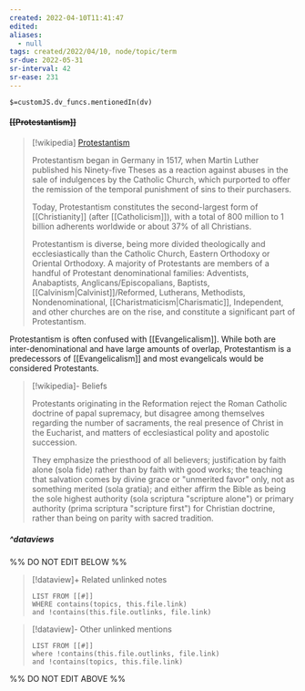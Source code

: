 ```yaml
---
created: 2022-04-10T11:41:47 
edited: 
aliases:
  - null
tags: created/2022/04/10, node/topic/term
sr-due: 2022-05-31
sr-interval: 42
sr-ease: 231
---
```

`$=customJS.dv_funcs.mentionedIn(dv)`

#### <s class="topic-title">[[Protestantism]]</s>

> [!wikipedia] [Protestantism](https://en.wikipedia.org/wiki/Protestantism)
> 
> Protestantism began in Germany in 1517, when Martin Luther published his Ninety-five Theses as a reaction against abuses in the sale of indulgences by the Catholic Church, which purported to offer the remission of the temporal punishment of sins to their purchasers. 
> 
> Today, Protestantism constitutes the second-largest form of [[Christianity]] (after [[Catholicism]]), with a total of 800 million to 1 billion adherents worldwide or about 37% of all Christians.  
> 
> Protestantism is diverse, being more divided theologically and ecclesiastically than the Catholic Church, Eastern Orthodoxy or Oriental Orthodoxy. A majority of Protestants are members of a handful of Protestant denominational families: Adventists, Anabaptists, Anglicans/Episcopalians, Baptists, [[Calvinism|Calvinist]]/Reformed, Lutherans, Methodists,  Nondenominational, [[Charistmaticism|Charismatic]], Independent, and other churches are on the rise, and constitute a significant part of Protestantism.
>

Protestantism is often confused with [[Evangelicalism]]. 
While both are inter-denominational and have large amounts of overlap, Protestantism is a predecessors of [[Evangelicalism]] and most evangelicals would be considered Protestants.

> [!wikipedia]- Beliefs
> 
> Protestants originating in the Reformation reject the Roman Catholic doctrine of papal supremacy, but disagree among themselves regarding the number of sacraments, the real presence of Christ in the Eucharist, and matters of ecclesiastical polity and apostolic succession. 
> 
> They emphasize the priesthood of all believers; justification by faith alone (sola fide) rather than by faith with good works; the teaching that salvation comes by divine grace or "unmerited favor" only, not as something merited (sola gratia); and either affirm the Bible as being the sole highest authority (sola scriptura "scripture alone") or primary authority (prima scriptura "scripture first") for Christian doctrine, rather than being on parity with sacred tradition. 
> 

##### ^dataviews

%% DO NOT EDIT BELOW %%
> [!dataview]+ Related unlinked notes
> ```dataview
> LIST FROM [[#]]
> WHERE contains(topics, this.file.link)
> and !contains(this.file.outlinks, file.link)
> ```
 
> [!dataview]- Other unlinked mentions
> ```dataview
> LIST FROM [[#]]
> where !contains(this.file.outlinks, file.link)
> and !contains(topics, this.file.link)
> ```

%% DO NOT EDIT ABOVE %%
